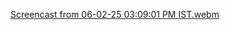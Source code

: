 [Screencast from 06-02-25 03:09:01 PM IST.webm](https://github.com/user-attachments/assets/9f93a98e-9d16-44e3-8176-7262f4cfe8d9)
